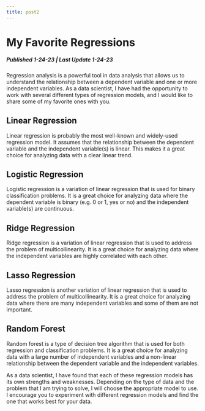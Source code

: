```yaml
---
title: post2
---
```


# My Favorite Regressions

##### Published 1-24-23 | Last Update 1-24-23


Regression analysis is a powerful tool in data analysis that allows us to understand the relationship between a dependent variable and one or more independent variables. As a data scientist, I have had the opportunity to work with several different types of regression models, and I would like to share some of my favorite ones with you.

## Linear Regression

Linear regression is probably the most well-known and widely-used regression model. It assumes that the relationship between the dependent variable and the independent variable(s) is linear. This makes it a great choice for analyzing data with a clear linear trend.

## Logistic Regression

Logistic regression is a variation of linear regression that is used for binary classification problems. It is a great choice for analyzing data where the dependent variable is binary (e.g. 0 or 1, yes or no) and the independent variable(s) are continuous.

## Ridge Regression

Ridge regression is a variation of linear regression that is used to address the problem of multicollinearity. It is a great choice for analyzing data where the independent variables are highly correlated with each other.

## Lasso Regression

Lasso regression is another variation of linear regression that is used to address the problem of multicollinearity. It is a great choice for analyzing data where there are many independent variables and some of them are not important.

## Random Forest

Random forest is a type of decision tree algorithm that is used for both regression and classification problems. It is a great choice for analyzing data with a large number of independent variables and a non-linear relationship between the dependent variable and the independent variables.

As a data scientist, I have found that each of these regression models has its own strengths and weaknesses. Depending on the type of data and the problem that I am trying to solve, I will choose the appropriate model to use. I encourage you to experiment with different regression models and find the one that works best for your data.

